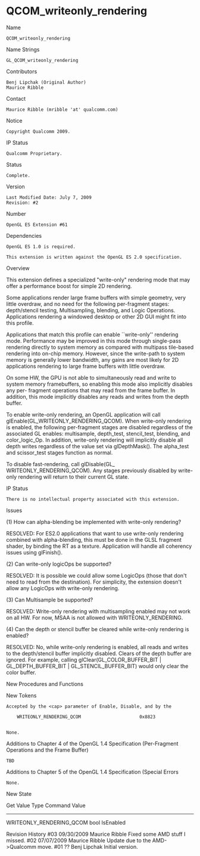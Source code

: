 # QCOM_writeonly_rendering

Name

    QCOM_writeonly_rendering

Name Strings

    GL_QCOM_writeonly_rendering

Contributors

    Benj Lipchak (Original Author)
    Maurice Ribble

Contact

    Maurice Ribble (mribble 'at' qualcomm.com)

Notice

    Copyright Qualcomm 2009.

IP Status

    Qualcomm Proprietary.

Status

    Complete.

Version

    Last Modified Date: July 7, 2009
    Revision: #2

Number

    OpenGL ES Extension #61

Dependencies

    OpenGL ES 1.0 is required.

    This extension is written against the OpenGL ES 2.0 specification.

Overview

This extension defines a specialized "write-only" rendering mode that
may offer a performance boost for simple 2D rendering.

Some applications render large frame buffers with simple geometry, very
little overdraw, and no need for the following per-fragment stages:
depth/stencil testing, Multisampling, blending, and Logic Operations.
Applications rendering a windowed desktop or other 2D GUI might fit
into this profile.

Applications that match this profile can enable ``write-only'' rendering
mode.  Performance may be improved in this mode through single-pass
rendering directly to system memory as compared with multipass tile-based
rendering into on-chip memory.  However, since the write-path to system memory
is generally lower bandwidth, any gains are most likely for 2D applications
rendering to large frame buffers with little overdraw.

On some HW, the GPU is not able to simultaneously read and write to system
memory framebuffers, so enabling this mode also implicitly disables any per-
fragment operations that may read from the frame buffer.  In addition, this
mode implicitly disables any reads and writes from the depth buffer.

To enable write-only rendering, an OpenGL application will call
glEnable(GL_WRITEONLY_RENDERING_QCOM).  When write-only rendering is enabled,
the following per-fragment stages are disabled regardless of the associated
GL enables:  multisample, depth_test, stencil_test, blending, and color_logic_Op.
In addition, write-only rendering will implicitly disable all depth writes
regardless of the value set via glDepthMask().    The alpha_test and scissor_test
stages function as normal.

To disable fast-rendering, call glDisable(GL_ WRITEONLY_RENDERING_QCOM).  Any
stages previously disabled by write-only rendering will return to their current
GL state.

IP Status

    There is no intellectual property associated with this extension.

Issues

(1)  How can alpha-blending be implemented with write-only rendering?

RESOLVED:  For ES2.0 applications that want to use write-only rendering combined
with alpha-blending, this must be done in the GLSL fragment shader, by binding the
RT as a texture.  Application will handle all coherency issues using glFinish().

(2)  Can write-only logicOps be supported?

RESOLVED:  It is possible we could allow some LogicOps (those that don't need to
read from the destination).  For simplicity, the extension doesn't allow any LogicOps
with write-only rendering.

(3)  Can Multisample be supported?

RESOLVED:  Write-only rendering with multisampling enabled may not work on
all HW.  For now, MSAA is not allowed with WRITEONLY_RENDERING.

(4)  Can the depth or stencil buffer be cleared while write-only rendering is
enabled?

RESOLVED:  No, while write-only rendering is enabled, all reads and writes to the
depth/stencil buffer implicitly disabled.  Clears of the depth buffer are ignored.
For example, calling glClear(GL_COLOR_BUFFER_BIT | GL_DEPTH_BUFFER_BIT |
GL_STENCIL_BUFFER_BIT) would only clear the color buffer.


New Procedures and Functions


New Tokens

    Accepted by the <cap> parameter of Enable, Disable, and by the

        WRITEONLY_RENDERING_QCOM                      0x8823


    None.


Additions to Chapter 4 of the OpenGL 1.4 Specification (Per-Fragment
Operations and the Frame Buffer)

    TBD

Additions to Chapter 5 of the OpenGL 1.4 Specification (Special
Errors

    None.

New State


Get Value                                 Type            Command      Value
---------                                 ----            -------     -------
WRITEONLY_RENDERING_QCOM                  bool          IsEnabled


Revision History
#03    09/30/2009    Maurice Ribble     Fixed some AMD stuff I missed.
#02    07/07/2009    Maurice Ribble     Update due to the AMD->Qualcomm move.
#01    ??            Benj Lipchak       Initial version.
